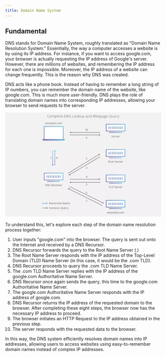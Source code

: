 ```yaml
---
title: Domain Name System
---
```


## Fundamental

DNS stands for Domain Name System, roughly translated as "Domain Name Resolution System." Essentially, the way a computer accesses a website is by using its IP address. For instance, if you want to access google.com, your browser is actually requesting the IP address of Google's server. However, there are millions of websites, and remembering the IP address for each one is impossible. Moreover, the IP address of a website can change frequently. This is the reason why DNS was created.

DNS acts like a phone book. Instead of having to remember a long string of IP numbers, you can remember the domain name of the website, like google.com. This is much more user-friendly. DNS plays the role of translating domain names into corresponding IP addresses, allowing your browser to send requests to the server.


![Image](https://raw.githubusercontent.com/quankori/quankori.github.io/master/src/images/programming/2.webp)

To understand this, let's explore each step of the domain name resolution process together:

1. User inputs "google.com" into the browser. The query is sent out onto the Internet and received by a DNS Recursor.
2. DNS Recursor forwards the query to the Root Name Server (.) 
3. The Root Name Server responds with the IP address of the Top-Level Domain (TLD) Name Server (in this case, it would be the .com TLD).
4. DNS Recursor proceeds to query the .com TLD Name Server. 
5. The .com TLD Name Server replies with the IP address of the google.com Authoritative Name Server.
6. DNS Recursor once again sends the query, this time to the google.com Authoritative Name Server. 
7. The google.com Authoritative Name Server responds with the IP address of google.com.
8. DNS Recursor returns the IP address of the requested domain to the browser. After completing these eight steps, the browser now has the necessary IP address to proceed.
9. The browser initiates an HTTP Request to the IP address obtained in the previous step.
10. The server responds with the requested data to the browser.

In this way, the DNS system efficiently resolves domain names into IP addresses, allowing users to access websites using easy-to-remember domain names instead of complex IP addresses.